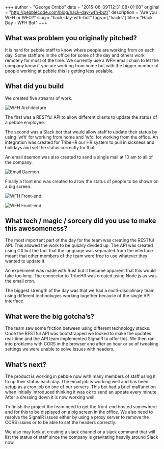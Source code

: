 +++
author = "George Ornbo"
date = "2015-06-09T12:31:08+01:00"
original = "http://pebblecode.com/blog/hack-day-wfh-bot/"
description = "Are you WFH or WFO?"
slug = "hack-day-wfh-bot"
tags = ["hacks"]
title = "Hack Day - WFH Bot"
+++

## What was problem you originally pitched?

It is hard for pebble staff to know where people are working from on each day.
Some staff are in the office for some of the day and others work remotely for
most of the time. We currently use a WFH email chain to let the company know if
you are working from home but with the bigger number of people working at pebble
this is getting less scalable.

## What did you build

We created five streams of work.

![WFH Architecture](/images/articles/hackday_-_wtfaiwft.001.jpg)

The first was a RESTful API to allow different clients to update the status of a
pebble employee.

The second was a Slack bot that would allow staff to update their status by
using ‘wfh’ for working from home and ‘wfo’ for working from the office. An
integration was created for TribeHR our HR system to pull in sickness and
holidays and set the status correctly for that.

An email daemon was also created to send a single mail at 10 am to all of the
company.

![Email Daemon](/images/articles/screen_shot_2015-06-08.png)

Finally a front end was created to allow the status of people to be shown on a
big screen.

![WFH Front-end](/images/articles/screen_shot_2015-06-08_at_15.57.35.png)

![WFH Front-end](/images/articles/screen_shot_2015-06-08_at_15.57.54.png)

## What tech / magic / sorcery did you use to make this awesomeness?

The most important part of the day for the team was creating the RESTful API.
This allowed the work to be quickly divided up. The API was created using C# but
the fact that the language was separated from the interface meant that other
members of the team were free to use whatever they wanted to update it.

An experiment was made with Rust but it became apparent that this would take too
long. The connector to TribeHR was created using Node.js as was the email cron.

The biggest strength of the day was that we had a multi-disciplinary team using
different technologies working together because of the single API interface.

## What were the big gotcha’s?

The team saw some friction between using different technology stacks. Once the
RESTful API was bootstrapped we looked to make the updates real-time and the API
team implemented SignalR to offer this. We then ran into problems with CORS in
the browser and after an hour or so of tweaking settings we were unable to solve
issues with headers.

## What’s next?

The product is working in pebble now with many members of staff using it to up
their status each day. The email job is working well and has been setup as a
cron job on one of our servers. This bot had a brief malfunction when initially
introduced thinking it was ok to send an update every minute. After a dressing
down it is now working well.

To finish the project the team need to get the front-end hosted somewhere and
for this to be displayed on a big screen in the office. We also need to resolve
the SignalR issues either by using a proxy server to remove the CORS issues or
to be able to set the headers correctly.

We also may look at creating a slack channel or a slack command that will list
the status of staff since the company is gravitating heavily around Slack now.
